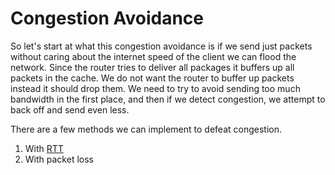 # Congestion Avoidance
So let's start at what this congestion avoidance is if we send just packets without caring about the internet speed of the client we can flood the network. 
Since the router tries to deliver all packages it buffers up all packets in the cache. 
We do not want the router to buffer up packets instead it should drop them.
We need to try to avoid sending too much bandwidth in the first place, and then if we detect congestion, we attempt to back off and send even less.

There are a few methods we can implement to defeat congestion.
1. With [RTT](./rtt.md)
2. With packet loss

